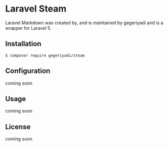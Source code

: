# Laravel Steam

Laravel Markdown was created by, and is maintained by gegeriyadi and is a wrapper for Laravel 5.

## Installation

```
$ composer require gegeriyadi/steam
```

## Configuration

coming soon

## Usage

coming soon

## License

coming soon
